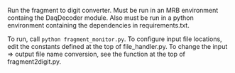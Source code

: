 Run the fragment to digit converter. Must be run in an MRB environment
containg the DaqDecoder module. Also must be run in a python environment
containing the dependencies in requirements.txt.

To run, call `python fragment_monitor.py`. To configure input file
locations, edit the constants defined at the top of file_handler.py. To
change the input => output file name conversion, see the function at the
top of fragment2digit.py.

